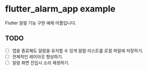 # flutter_alarm_app example
 
Flutter 알람 기능 구현 예제 어플입니다.

## TODO
- [ ] 앱을 종료해도 알람을 유지할 수 있게 알람 리스트를 로컬 파일에 저장하기.
- [ ] 전체적인 레이아웃 향상하기.
- [ ] 알람 화면 진입시 소리 재생하기.
